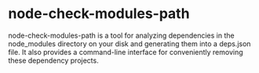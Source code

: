 # node-check-modules-path

node-check-modules-path is a tool for analyzing dependencies in the node_modules directory on your disk and generating them into a deps.json file. It also provides a command-line interface for conveniently removing these dependency projects.
